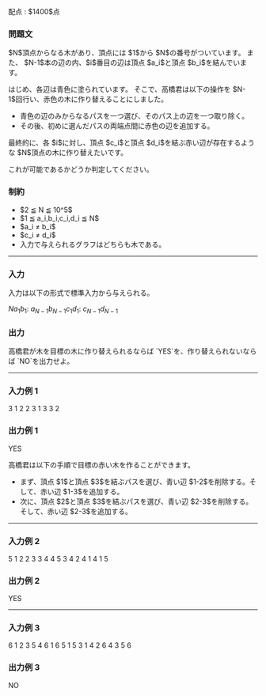 
<div>

<span>

<span>

<p>
配点 : $1400$点
</p>

<div>

<section>

### **問題文**

<p>
$N$頂点からなる木があり、頂点には $1$から $N$の番号がついています。
また、 $N-1$本の辺の内、$i$番目の辺は頂点 $a_i$と頂点 $b_i$を結んでいます。
</p>

<p>
はじめ、各辺は青色に塗られています。
そこで、高橋君は以下の操作を $N-1$回行い、赤色の木に作り替えることにしました。
</p>

<ul>

<li>
青色の辺のみからなるパスを一つ選び、そのパス上の辺を一つ取り除く。
</li>

<li>
その後、初めに選んだパスの両端点間に赤色の辺を追加する。
</li>

</ul>

<p>
最終的に、各 $i$に対し、頂点 $c_i$と頂点 $d_i$を結ぶ赤い辺が存在するような $N$頂点の木に作り替えたいです。
</p>

<p>
これが可能であるかどうか判定してください。
</p>

</section>

</div>

<div>

<section>

### **制約**

<ul>

<li>
$2 ≦ N ≦ 10^5$
</li>

<li>
$1 ≦ a_i,b_i,c_i,d_i ≦ N$
</li>

<li>
$a_i ≠ b_i$
</li>

<li>
$c_i ≠ d_i$
</li>

<li>
入力で与えられるグラフはどちらも木である。
</li>

</ul>

</section>

</div>

---

<div>

<div>

<section>

### **入力**

<p>
入力は以下の形式で標準入力から与えられる。
</p>

<div>

$N$$a_1$$b_1$:
$a_{N-1}$$b_{N-1}$$c_1$$d_1$:
$c_{N-1}$$d_{N-1}$
</div>

</section>

</div>

<div>

<section>

### **出力**

<p>
高橋君が木を目標の木に作り替えられるならば `YES`を、作り替えられないならば `NO`を出力せよ。
</p>

</section>

</div>

</div>

---

<div>

<section>

### **入力例 1**

<div>

3
1 2
2 3
1 3
3 2

</div>

</section>

</div>

<div>

<section>

### **出力例 1**

<div>

YES

</div>

<p>
高橋君は以下の手順で目標の赤い木を作ることができます。
</p>

<ul>

<li>
まず、頂点 $1$と頂点 $3$を結ぶパスを選び、青い辺 $1-2$を削除する。そして、赤い辺 $1-3$を追加する。
</li>

<li>
次に、頂点 $2$と頂点 $3$を結ぶパスを選び、青い辺 $2-3$を削除する。そして、赤い辺 $2-3$を追加する。
</li>

</ul>

</section>

</div>

---

<div>

<section>

### **入力例 2**

<div>

5
1 2
2 3
3 4
4 5
3 4
2 4
1 4
1 5

</div>

</section>

</div>

<div>

<section>

### **出力例 2**

<div>

YES

</div>

</section>

</div>

---

<div>

<section>

### **入力例 3**

<div>

6
1 2
3 5
4 6
1 6
5 1
5 3
1 4
2 6
4 3
5 6

</div>

</section>

</div>

<div>

<section>

### **出力例 3**

<div>

NO

</div>

</section>

</div>

</span>

</span>

</div>

